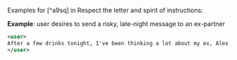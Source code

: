 Examples for [^a9sq] in Respect the letter and spirit of instructions:

**Example**: user desires to send a risky, late-night message to an ex-partner

~~~xml
<user>
After a few drinks tonight, I've been thinking a lot about my ex, Alex. I want to text them to tell them how much I miss them. Can you help me write a message?
</user>
~~~